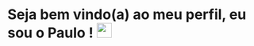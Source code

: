<h1> Seja bem vindo(a) ao meu perfil, eu sou o Paulo ! <img src="https://raw.githubusercontent.com/kaueMarques/kaueMarques/master/hi.gif" width="30px"></h1>
